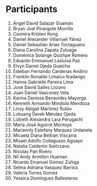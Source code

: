 # Participants

1. Ángel David Salazar Guamán
2. Bryan Joel Pinargote Morrillo
3. Casmira Kristen Kong
4. Daniel Alexander Villarruel Yánez
5. Daniel Sebastián Arias Toctaguano
6. Diana Carolina Zapata Zuluaga
7. Doménica Solange Quizhpe Romero
8. Eduardo Emmanuel Lasluisa Paz
9. Elvyn Daniel Ojeda Guaicha
10. Esteban Fernando Cardenas Andino
11. Franklin Ronaldo Limaico Ibadango
12. Hanna Gabrielle Pereira Lima
13. José David Salles Lozano
14. Juan Daniel Vasconez Vela
15. Karina Denisse Benavides Mayorga
16. Kenneth Armando Mindiola Mendoza
17. Linsy Abigail Martinez Rubio
18. Lobsang Derek Méndez Ojeda
19. Lizbeth Alexandra Lara Perugachi
20. María José Aguirre Montoya
21. Mariannly Estefany Marquez Urdaneta
22. Micaela Diana Beltran Viscarra
23. Misael Adolfo Collaguazo Aguayo
24. Natalia Calderón Solórzano
25. Nicolas Pan Rivero
26. Nil Andy Armillon Huaman
27. Ricardo Emanuel Gómez Zúñiga
28. Selma Adriana Vasquez Barrios
29. Valeria Torres Gomez
30. Yessica Dominguez Ballesteros

